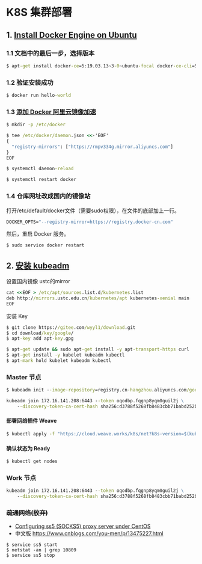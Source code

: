 # K8S 集群部署

## 1. [Install Docker Engine on Ubuntu](https://docs.docker.com/engine/install/ubuntu/)

### 1.1 文档中的最后一步，选择版本

```cmd
$ apt-get install docker-ce=5:19.03.13~3-0~ubuntu-focal docker-ce-cli=5:19.03.13~3-0~ubuntu-focal containerd.io -y
```

### 1.2 验证安装成功

```cmd
$ docker run hello-world
```

### 1.3 [添加 Docker 阿里云镜像加速](https://cr.console.aliyun.com/cn-hangzhou/instances/mirrors)

```cmd
$ mkdir -p /etc/docker

$ tee /etc/docker/daemon.json <<-'EOF'
{
  "registry-mirrors": ["https://rmpv334g.mirror.aliyuncs.com"]
}
EOF

$ systemctl daemon-reload

$ systemctl restart docker
```

### 1.4 仓库网址改成国内的镜像站
打开/etc/default/docker文件（需要sudo权限），在文件的底部加上一行。

```cmd
DOCKER_OPTS="--registry-mirror=https://registry.docker-cn.com"
```

然后，重启 Docker 服务。

```cmd
$ sudo service docker restart
```

## 2. [安装 kubeadm](https://kubernetes.io/zh/docs/setup/production-environment/tools/kubeadm/install-kubeadm/#before-you-begin)

设置国内镜像 ustc的mirror

```cmd
cat <<EOF > /etc/apt/sources.list.d/kubernetes.list
deb http://mirrors.ustc.edu.cn/kubernetes/apt kubernetes-xenial main
EOF
```

安装 Key

```cmd
$ git clone https://gitee.com/wyyl1/download.git
$ cd download/key/google/
$ apt-key add apt-key.gpg
```

```cmd
$ apt-get update && sudo apt-get install -y apt-transport-https curl
$ apt-get install -y kubelet kubeadm kubectl
$ apt-mark hold kubelet kubeadm kubectl
```

### Master 节点
```cmd
$ kubeadm init --image-repository=registry.cn-hangzhou.aliyuncs.com/google_containers

kubeadm join 172.16.141.208:6443 --token oqodbp.fqgnp8yqm0guil2j \
    --discovery-token-ca-cert-hash sha256:d3788f5268fb8483cbb71babd252b40a14fb6c3c5b3fd9bfb660d20dfd9871de
```

#### 部署网络插件 Weave

```cmd
$ kubectl apply -f "https://cloud.weave.works/k8s/net?k8s-version=$(kubectl version | base64 | tr -d '\n')"
```

#### 确认状态为 Ready

```cmd
$ kubectl get nodes
```

### Work 节点

```cmd
kubeadm join 172.16.141.208:6443 --token oqodbp.fqgnp8yqm0guil2j \
    --discovery-token-ca-cert-hash sha256:d3788f5268fb8483cbb71babd252b40a14fb6c3c5b3fd9bfb660d20dfd9871de
```

### ~~疏通网络(放弃)~~

- [Configuring ss5 (SOCKS5) proxy server under CentOS](https://www.programmersought.com/article/52851342363/)
- 中文版 https://www.cnblogs.com/you-men/p/13475227.html

```
$ service ss5 start
$ netstat -an | grep 10809
$ service ss5 stop
```

